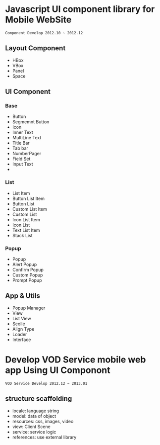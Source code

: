 # Javascript UI component library for Mobile WebSite

`Component Develop 2012.10 ~ 2012.12`

## Layout Component
- HBox
- VBox
- Panel
- Space

## UI Component
### Base
- Button
- Segmemnt Button
- Icon
- Inner Text
- MultiLine Text
- Title Bar
- Tab bar
- NumberPager
- Field Set
- Input Text
- 

### List
- List Item
- Button List Item
- Button List
- Custom List Item
- Custom List
- Icon List Item
- Icon List
- Text List Item
- Stack List


### Popup
- Popup
- Alert Popup
- Confirm Popup
- Custom Popup
- Prompt Popup

## App & Utils
- Popup Manager
- View
- List View
- Scolle
- Align Type
- Loader
- Interface


# Develop VOD Service mobile web app Using UI Componont 

`VOD Service Develop 2012.12 ~ 2013.01`

## structure scaffolding
- locale: language string
- model: data of object
- resources: css, images, video
- view: Client Scene
- service: service logic 
- references: use external library
